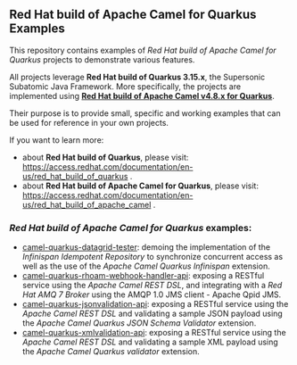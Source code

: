 ## Red Hat build of Apache Camel for Quarkus Examples

This repository contains examples of _Red Hat build of Apache Camel for Quarkus_ projects to demonstrate various features.

All projects leverage **Red Hat build of Quarkus 3.15.x**, the Supersonic Subatomic Java Framework. More specifically, the projects are implemented using [**Red Hat build of Apache Camel v4.8.x for Quarkus**](https://access.redhat.com/documentation/en-us/red_hat_build_of_apache_camel).

Their purpose is to provide small, specific and working examples that can be used for reference in your own projects.

If you want to learn more:
- about **Red Hat build of Quarkus**, please visit: https://access.redhat.com/documentation/en-us/red_hat_build_of_quarkus .
- about **Red Hat build of Apache Camel for Quarkus**, please visit: https://access.redhat.com/documentation/en-us/red_hat_build_of_apache_camel .

### _Red Hat build of Apache Camel for Quarkus_ examples:

* [camel-quarkus-datagrid-tester](./camel-quarkus-datagrid-tester): demoing the implementation of the _Infinispan Idempotent Repository_ to synchronize concurrent access as well as the use of the _Apache Camel Quarkus Infinispan_ extension.
* [camel-quarkus-rhoam-webhook-handler-api](./camel-quarkus-rhoam-webhook-handler-api): exposing a RESTful service using the _Apache Camel REST DSL_, and integrating with a _Red Hat AMQ 7 Broker_ using the AMQP 1.0 JMS client - Apache Qpid JMS.
* [camel-quarkus-jsonvalidation-api](./camel-quarkus-jsonvalidation-api): exposing a RESTful service using the _Apache Camel REST DSL_ and validating a sample JSON payload using the _Apache Camel Quarkus JSON Schema Validator_ extension.
* [camel-quarkus-xmlvalidation-api](./camel-quarkus-xmlvalidation-api): exposing a RESTful service using the _Apache Camel REST DSL_ and validating a sample XML payload using the _Apache Camel Quarkus validator_ extension.
